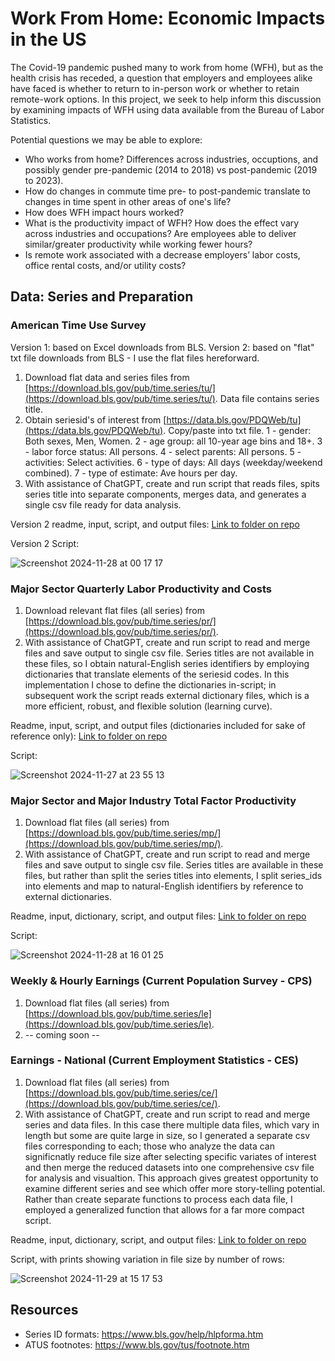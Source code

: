 # Work From Home: Economic Impacts in the US

The Covid-19 pandemic pushed many to work from home (WFH), but as the health crisis has receded, a question that employers and employees alike have faced is whether to return to in-person work or whether to retain remote-work options. In this project, we seek to help inform this discussion by examining impacts of WFH using data available from the Bureau of Labor Statistics.

Potential questions we may be able to explore:
* Who works from home? Differences across industries, occuptions, and possibly gender pre-pandemic (2014 to 2018) vs post-pandemic (2019 to 2023). 
* How do changes in commute time pre- to post-pandemic translate to changes in time spent in other areas of one's life?
* How does WFH impact hours worked? 
* What is the productivity impact of WFH? How does the effect vary across industries and occupations? Are employees able to deliver similar/greater productivity while working fewer hours?
* Is remote work associated with a decrease employers’ labor costs, office rental costs, and/or utility costs? 

## Data: Series and Preparation

### American Time Use Survey 

Version 1: based on Excel downloads from BLS. Version 2: based on "flat" txt file downloads from BLS - I use the flat files hereforward.
1. Download flat data and series files from [https://download.bls.gov/pub/time.series/tu/](https://download.bls.gov/pub/time.series/tu/). Data file contains series title.
2. Obtain seriesid's of interest from [https://data.bls.gov/PDQWeb/tu](https://data.bls.gov/PDQWeb/tu). Copy/paste into txt file.
    1 -	gender:	Both sexes, Men, Women. 2 -	age group: all 10-year age bins and 18+. 3 - labor force status: All persons. 4 - select parents: All persons. 5 - activities: Select activities. 6 -	type of days: All days (weekday/weekend combined). 7 - type of estimate: Ave hours per day.
3. With assistance of ChatGPT, create and run script that reads files, spits series title into separate components, merges data, and generates a single csv file ready for data analysis. 

Version 2 readme, input, script, and output files: [Link to folder on repo](https://github.com/brenprie/Project-1-Work-From-Home/tree/brenprie/Raw%20Data/American%20Time%20Use%20Survey)

Version 2 Script:

![Screenshot 2024-11-28 at 00 17 17](https://github.com/user-attachments/assets/d93d53e0-1c05-44dd-9b3a-ef27317776b1)

### Major Sector Quarterly Labor Productivity and Costs
1. Download relevant flat files (all series) from [https://download.bls.gov/pub/time.series/pr/](https://download.bls.gov/pub/time.series/pr/).
2. With assistance of ChatGPT, create and run script to read and merge files and save output to single csv file. Series titles are not available in these files, so I obtain natural-English series identifiers by employing dictionaries that translate elements of the seriesid codes. In this implementation I chose to define the dictionaries in-script; in subsequent work the script reads external dictionary files, which is a more efficient, robust, and flexible solution (learning curve).  

Readme, input, script, and output files (dictionaries included for sake of reference only): [Link to folder on repo](https://github.com/brenprie/Project-1-Work-From-Home/tree/main/Raw%20Data/Major%20Sector%20Quarterly%20Labor%20Productivity%20and%20Costs)

Script:

![Screenshot 2024-11-27 at 23 55 13](https://github.com/user-attachments/assets/cf8abdf2-a731-4fb7-ba43-e6344d282926)

### Major Sector and Major Industry Total Factor Productivity
1. Download flat files (all series) from [https://download.bls.gov/pub/time.series/mp/](https://download.bls.gov/pub/time.series/mp/).
2. With assistance of ChatGPT, create and run script to read and merge files and save output to single csv file. Series titles are available in these files, but rather than split the series titles into elements, I split series_ids into elements and map to natural-English identifiers by reference to external dictionaries.  

Readme, input, dictionary, script, and output files: [Link to folder on repo](https://github.com/brenprie/Project-1-Work-From-Home/tree/main/Raw%20Data/Major%20Sector%20and%20Major%20Industry%20Total%20Factor%20Productivity%20(Annual))

Script:

![Screenshot 2024-11-28 at 16 01 25](https://github.com/user-attachments/assets/b58aa481-914c-4f8c-8c25-55c6d1d524df)

### Weekly & Hourly Earnings (Current Population Survey - CPS)
1. Download flat files (all series) from [https://download.bls.gov/pub/time.series/le](https://download.bls.gov/pub/time.series/le).
2. -- coming soon --

### Earnings - National (Current Employment Statistics - CES)
1. Download flat files (all series) from [https://download.bls.gov/pub/time.series/ce/](https://download.bls.gov/pub/time.series/ce/).
2. With assistance of ChatGPT, create and run script to read and merge series and data files. In this case there multiple data files, which vary in length but some are quite large in size, so I generated a separate csv files corresponding to each; those who analyze the data can significnatly reduce file size after selecting specific variates of interest and then merge the reduced datasets into one comprehensive csv file for analysis and visualtion. This approach gives greatest opportunity to examine different series and see which offer more story-telling potential. Rather than create separate functions to process each data file, I employed a generalized function that allows for a far more compact script. 

Readme, input, dictionary, script, and output files: [Link to folder on repo]()

Script, with prints showing variation in file size by number of rows:

![Screenshot 2024-11-29 at 15 17 53](https://github.com/user-attachments/assets/158eb5ab-8b51-4e03-8d2b-e841c65ab9a3)


## Resources
* Series ID formats: https://www.bls.gov/help/hlpforma.htm
* ATUS footnotes: https://www.bls.gov/tus/footnote.htm
